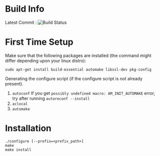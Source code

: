 Build Info
==========
Latest Commit : ![Build Status](https://travis-ci.org/tuxrookies/goodrive.svg?branch=master)

First Time Setup
=================

Make sure that the following packages are installed (the command might differ
depending upon your linux distro):

```
sudo apt-get install build-essential automake libssl-dev pkg-config
```
Generating the configure script (if the configure script is not already present).
1. `autoconf`
If you get `possibly undefined macro: AM_INIT_AUTOMAKE` error, try after running
 `autoreconf --install`
2. `aclocal`
3. `automake`

Installation
=============
```
./configure [--prefix=<prefix_path>]
make
make install
```
